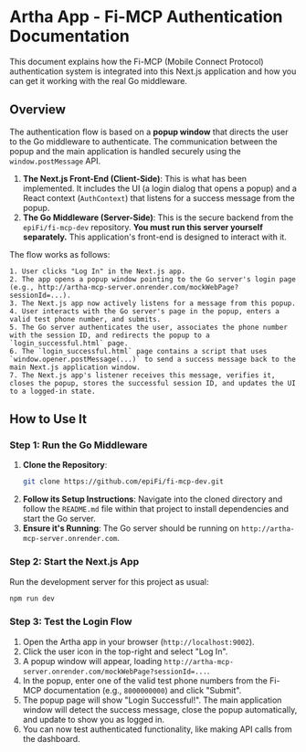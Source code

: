 # Artha App - Fi-MCP Authentication Documentation

This document explains how the Fi-MCP (Mobile Connect Protocol) authentication system is integrated into this Next.js application and how you can get it working with the real Go middleware.

## Overview

The authentication flow is based on a **popup window** that directs the user to the Go middleware to authenticate. The communication between the popup and the main application is handled securely using the `window.postMessage` API.

1.  **The Next.js Front-End (Client-Side)**: This is what has been implemented. It includes the UI (a login dialog that opens a popup) and a React context (`AuthContext`) that listens for a success message from the popup.
2.  **The Go Middleware (Server-Side)**: This is the secure backend from the `epiFi/fi-mcp-dev` repository. **You must run this server yourself separately.** This application's front-end is designed to interact with it.

The flow works as follows:
```
1. User clicks "Log In" in the Next.js app.
2. The app opens a popup window pointing to the Go server's login page (e.g., http://artha-mcp-server.onrender.com/mockWebPage?sessionId=...).
3. The Next.js app now actively listens for a message from this popup.
4. User interacts with the Go server's page in the popup, enters a valid test phone number, and submits.
5. The Go server authenticates the user, associates the phone number with the session ID, and redirects the popup to a `login_successful.html` page.
6. The `login_successful.html` page contains a script that uses `window.opener.postMessage(...)` to send a success message back to the main Next.js application window.
7. The Next.js app's listener receives this message, verifies it, closes the popup, stores the successful session ID, and updates the UI to a logged-in state.
```

## How to Use It

### Step 1: Run the Go Middleware

1.  **Clone the Repository**:
    ```bash
    git clone https://github.com/epiFi/fi-mcp-dev.git
    ```
2.  **Follow its Setup Instructions**: Navigate into the cloned directory and follow the `README.md` file within that project to install dependencies and start the Go server.
3.  **Ensure it's Running**: The Go server should be running on `http://artha-mcp-server.onrender.com`.

### Step 2: Start the Next.js App

Run the development server for this project as usual:

```bash
npm run dev
```

### Step 3: Test the Login Flow

1.  Open the Artha app in your browser (`http://localhost:9002`).
2.  Click the user icon in the top-right and select "Log In".
3.  A popup window will appear, loading `http://artha-mcp-server.onrender.com/mockWebPage?sessionId=...`.
4.  In the popup, enter one of the valid test phone numbers from the Fi-MCP documentation (e.g., `8000000000`) and click "Submit".
5.  The popup page will show "Login Successful!". The main application window will detect the success message, close the popup automatically, and update to show you as logged in.
6.  You can now test authenticated functionality, like making API calls from the dashboard.
